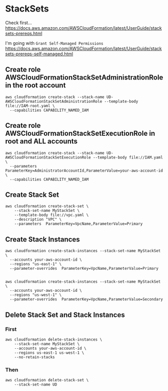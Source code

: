 # StackSets

Check first... https://docs.aws.amazon.com/AWSCloudFormation/latest/UserGuide/stacksets-prereqs.html

I'm going with `Grant Self-Managed Permissions`
https://docs.aws.amazon.com/AWSCloudFormation/latest/UserGuide/stacksets-prereqs-self-managed.html

## Create role AWSCloudFormationStackSetAdministrationRole in the root account

```shell
aws cloudformation create-stack --stack-name UD-AWSCloudFormationStackSetAdministrationRole --template-body file://IAM-root.yaml \
  --capabilities CAPABILITY_NAMED_IAM
```

## Create role AWSCloudFormationStackSetExecutionRole in root and ALL accounts

```shell
aws cloudformation create-stack --stack-name UD-AWSCloudFormationStackSetExecutionRole --template-body file://IAM.yaml \
  --parameters  ParameterKey=AdministratorAccountId,ParameterValue=your-aws-account-id \
  --capabilities CAPABILITY_NAMED_IAM
```

## Create Stack Set

```shell
aws cloudformation create-stack-set \
    --stack-set-name MyStackSet \
    --template-body file://vpc.yaml \
    --description "VPC" \
    --parameters  ParameterKey=VpcName,ParameterValue=Primary
```

## Create Stack Instances

```shell
aws cloudformation create-stack-instances --stack-set-name MyStackSet \
  --accounts your-aws-account-id \
  --regions "us-east-1" \
  --parameter-overrides  ParameterKey=VpcName,ParameterValue=Primary


aws cloudformation create-stack-instances --stack-set-name MyStackSet \
  --accounts your-aws-account-id \
  --regions "us-west-1" \
  --parameter-overrides  ParameterKey=VpcName,ParameterValue=Secondary
```

## Delete Stack Set and Stack Instances

### First

```shell
aws cloudformation delete-stack-instances \
    --stack-set-name MyStackSet \
    --accounts your-aws-account-id \
    --regions us-east-1 us-west-1 \
    --no-retain-stacks
```

### Then

```shell
aws cloudformation delete-stack-set \
    --stack-set-name UD
```
